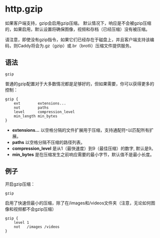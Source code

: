 # http.gzip
如果客户端支持，gzip会启用gzip压缩。 默认情况下，响应是不会被gzip压缩的，如果启用，默认设置将确保图像，视频和存档（已经压缩）没有被压缩。

请注意，即使没有gzip指令，如果它们已经存在于磁盘上，并且客户端支持该编码，则Caddy将会为.gz（gzip）或.br（brotli）压缩文件提供服务。

## 语法
```
gzip
```

普通的gzip配置对于大多数情况都是足够好的，但如果需要，你可以获得更多的控制：

```
gzip {
    ext        extensions...
    not        paths
    level      compression_level
    min_length min_bytes
}
```

*  **extensions...** 以空格分隔的文件扩展用于压缩，支持通配符`*`以匹配所有扩展。
*  **paths** 以空格分隔不压缩的路径列表。 
*  **compression_level** 是从1（最快速度）到9（最佳压缩）的数字, 默认是9。
*  **min_bytes** 是在压缩发生之前响应需要的最小字节，默认值不是最小长度。

## 例子
开启gzip压缩：

```
gzip
```

启用了快速但最小的压缩，除了在/images和/videos文件夹（注意，无论如何图像和视频都不会gzip压缩）

```
gzip {
    level 1
    not   /images /videos
}
```